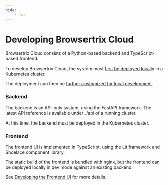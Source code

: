 ```yaml
---
hide:
    - toc
---
```


# Developing Browsertrix Cloud

Browsertrix Cloud consists of a Python-based backend and TypeScript-based frontend.

To develop Browsertrix Cloud, the system must [first be deployed locally](../deploy/local.md) in a Kubernetes cluster.

The deployment can then be [further customized for local development](./local-dev-setup.md).

### Backend

The backend is an API-only system, using the FastAPI framework. The latest API reference is available under ./api of a running cluster.

At this time, the backend must be deployed in the Kubernetes cluster.

<!-- *TODO Add additional info here* -->

### Frontend

The frontend UI is implemented in TypeScript, using the Lit framework and Shoelace component library.

The static build of the frontend is bundled with nginx, but the frontend can be deployed locally in dev mode against an existing backend.

See [Developing the Frontend UI](frontend-dev.md) for more details.

<!-- *TODO Add additional info here* -->
